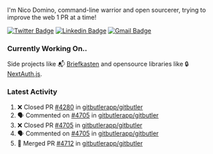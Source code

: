 
I'm Nico Domino, command-line warrior and open sourcerer, trying to improve the web 1 PR at a time!

[![Twitter Badge](https://img.shields.io/badge/-@ndom91-1ca0f1?style=flat-square&labelColor=1ca0f1&logo=twitter&logoColor=white&link=https://twitter.com/ndom91)](https://twitter.com/ndom91) [![Linkedin Badge](https://img.shields.io/badge/-ndom91-blue?style=flat-square&logo=Linkedin&logoColor=white&link=https://www.linkedin.com/in/ndom91/)](https://www.linkedin.com/in/ndom91/) [![Gmail Badge](https://img.shields.io/badge/-yo@ndo.dev-c14438?style=flat-square&logo=mail.ru&logoColor=white&link=mailto:yo@ndo.dev)](mailto:yo@ndo.dev)

### Currently Working On..

Side projects like 📬 [Briefkasten](https://briefkastenhq.com) and opensource libraries like 🔒 [NextAuth.js](https://github.com/nextauthjs/next-auth).

<!--START_SECTION_PROFILE_VIEWS:readme-info-->
<!--END_SECTION_PROFILE_VIEWS:readme-info-->

<!--START_SECTION_DAILY_COMMIT:readme-info-->
<!--END_SECTION_DAILY_COMMIT:readme-info-->

<!--START_SECTION_WEEKLY_COMMIT:readme-info-->
<!--END_SECTION_WEEKLY_COMMIT:readme-info-->

### Latest Activity

<!--START_SECTION:activity-->
1. ❌ Closed PR [#4280](https://github.com/gitbutlerapp/gitbutler/pull/4280) in [gitbutlerapp/gitbutler](https://github.com/gitbutlerapp/gitbutler)
2. 🗣 Commented on [#4705](https://github.com/gitbutlerapp/gitbutler/pull/4705#issuecomment-2296335633) in [gitbutlerapp/gitbutler](https://github.com/gitbutlerapp/gitbutler)
3. ❌ Closed PR [#4705](https://github.com/gitbutlerapp/gitbutler/pull/4705) in [gitbutlerapp/gitbutler](https://github.com/gitbutlerapp/gitbutler)
4. 🗣 Commented on [#4705](https://github.com/gitbutlerapp/gitbutler/pull/4705#issuecomment-2296057074) in [gitbutlerapp/gitbutler](https://github.com/gitbutlerapp/gitbutler)
5. 🎉 Merged PR [#4712](https://github.com/gitbutlerapp/gitbutler/pull/4712) in [gitbutlerapp/gitbutler](https://github.com/gitbutlerapp/gitbutler)
<!--END_SECTION:activity-->
